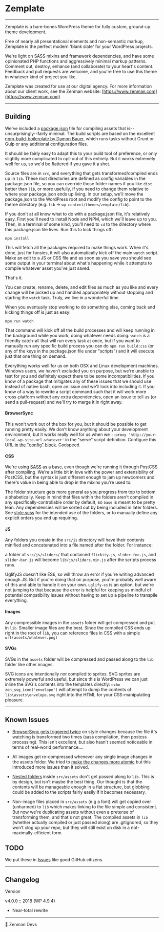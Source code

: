 # Zemplate

-----

Zemplate is a bare-bones WordPress theme for fully custom, ground-up theme development.

Free of nearly all presentational elements and non-semantic markup, Zemplate is the perfect modern 'blank slate' for your WordPress projects.

We're light on SASS mixins and framework dependencies, and have some opinionated PHP functions and aggressively minimal markup patterns. Comment out, destroy, enhance (and collaborate) to your heart's content. Feedback and pull requests are welcome, and you're free to use this theme in whatever kind of project you like.

Zemplate was created for use at our digital agency. For more information about our client work, see the Zenman website: [https://www.zenman.com](https://www.zenman.com)

-----

## Building

We've included a [package.json](./package.json) file for compiling assets that is--unsurprisingly--fairly minimal. The build scripts are based on the excellent [npm-build-boilerplate by Damon Bauer](https://github.com/damonbauer/npm-build-boilerplate), which runs tasks without Grunt or Gulp or any additional configuration files.

It should be fairly easy to adapt this to your build tool of preference, or only slightly more complicated to opt-out of this entirely. But it works extremely well for us, so we'd be flattered if you gave it a shot.

Source files are in `src`, and everything that gets transformed/compiled ends up in `lib`. These root directories are defined as config variables in the package.json file, so you can override those folder names if you like `dist` better than `lib`, or more usefully, if you need to change them relative to where your package.json ends up living. In our setup, we'll move the package.json to the WordPress root and modify the config to point to the theme directory (e.g. `lib` -> `wp-content/themes/zemplate/lib`).

If you don't at all know what to do with a package.json file, it's relatively easy. First you'll need to install Node and NPM, which we'll leave up to you. Then, in a terminal of some kind, you'll need to `cd` to the directory where this package.json file lives. Run this to kick things off:

~~~~
npm install
~~~~

This will fetch all the packages required to make things work. When it's done, just for funsies, it will also automatically kick off the main `watch` script. Make an edit to a JS or CSS file and as soon as you save you should see some output in your terminal about what's happening while it attempts to compile whatever asset you've just saved.

That's it.

You can create, rename, delete, and edit files as much as you like and every change will be picked up and handled appropriately without stopping and starting the `watch` task. Truly, we live in a wonderful time.

When you eventually stop working to do something else, coming back and kicking things off is just as easy:

~~~~
npm run watch
~~~~

That command will kick off all the build processes and will keep running in the background while you work, doing whatever needs doing. `watch` is a friendly catch-all that will run every task at once, but if you want to manually run any specific build process you can do `npm run build:css` (or any of the keys in the package.json file under "scripts") and it will execute just that one thing on demand.

Everything works well for us on both OSX and Linux development machines. Windows users, we haven't excluded you on purpose, but we're unable to test for you and definitely expect there to be some incompatibilities. If you know of a package that mitigates any of these issues that we should use instead of native bash, open an issue and we'll look into including it. If you know of a way to rewrite a script command such that it will work more cross-platform *without* any extra dependencies, open an issue to tell us (or send a pull-request) and we'll try to merge it in right away.

#### BrowserSync

This won't work out of the box for you, but it should be possible to get running pretty easily. We don't know anything about your development environment, but it works really well for us when we `--proxy 'http://your-local-wp-site-url.whatever'` in the "serve" script definition. Configure this URL [in the "config" block](./package.json#L9). Godspeed.

#### CSS

We're using [SASS](https://sass-lang.com/guide) as a base, even though we're running it through PostCSS after compiling. We're a little bit in love with the power and extensibility of PostCSS, but the syntax is just different enough to jam up newcomers and there's value in being able to drop in the mixins you're used to.

The folder structure gets more general as you progress from top to bottom alphabetically. Keep in mind that files within the folders aren't compiled in any specifically-controllable order by default, so `base` is meant to be pretty lean. Any dependencies will be sorted out by being included in later folders. See [style.scss](./src/css/style.scss) for the intended use of the folders, or to manually define any explicit orders you end up requiring.

#### JS

Any folders you create in the `src/js` directory will have their contents minified and concatenated into a file named after the folder. For instance:

a folder of `src/js/sliders/` that contained `flickity.js`, `slider-foo.js`, and `slider-bar.js` will become `lib/js/sliders.min.js` after the scripts process runs.

UglifyJS doesn't like ES6, so will throw an error if you're writing advanced enough JS. But if you're doing that on purpose, you're probably well aware of this and able to handle it on your own. `uglify-es` is an option, but we're not jumping to that because the error is helpful for keeping us mindful of potential compatibility issues without having to set up a pipeline to transpile everything.

#### Images

Any compressible images in the `assets` folder will get compressed and put in `lib`. Smaller image files are the best. Since the compiled CSS ends up right in the root of `lib`, you can reference files in CSS with a simple `url(assets/whatever.png)`

#### SVGs

SVGs in the `assets` folder will be compressed and passed along to the `lib` folder like other images.

SVG icons are intentionally *not* compiled to sprites. SVG sprites are extremely powerful and useful, but since this is WordPress we can just inline the SVG's contents into the templates directly: `echo zen_svg_icon('envelope')` will attempt to dump the contents of `lib\assets\envelope.svg` right into the HTML for your CSS-manipulating pleasure.

-----

## Known Issues

* [BrowserSync gets triggered twice](../../issues/10) on style changes because the file it's watching is transformed two times (sass compilation, then postcss processing). This isn't excellent, but also hasn't seemed noticeable in terms of real-world performance....

* All images get re-compressed whenever any single image changes in the assets folder. We tried to [make the changes more atomic](../../issues/7) but this introduced more issues than it solved.

* [Nested folders](../../issues/8) inside `src/assets` don't get passed along to `lib`. This is by design, but isn't maybe the best thing. Our thought is that the contents will be manageable enough in a flat structure, but globbing could be added to the scripts fairly easily if it becomes necessary.

* Non-image files placed in `src/assets` (e.g a font) will get copied over (unharmed) to `lib` which makes linking to the file simple and consistent. But now we're duplicating assets without even a pretense of transforming them, and that's not great. The compiled assets in `lib` (whether actually compiled or just passed along) are .gitignored, so they won't clog up your repo, but they will still exist on disk in a not-maximally-efficient form.

## TODO

We put these in [Issues](../../issues?q=is%3Aissue+is%3Aopen+label%3Atodo) like good GitHub citizens.

-----

## Changelog

Version

v4.0.0 :: 2018 (WP 4.9.4)
- Near-total rewrite

-----

🧘 Zenman Devs
